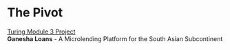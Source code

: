 # The Pivot
[Turing Module 3 Project](https://github.com/turingschool/lesson_plans/blob/master/ruby_03-professional_rails_applications/the_pivot.md) <br>
**Ganesha Loans** - A Microlending Platform for the South Asian Subcontinent
